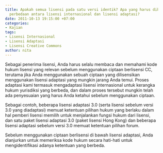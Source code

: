 ```yaml
---
title: Apakah semua lisensi pada satu versi identik? Apa yang harus diketahui tentang
  perbedaan antara lisensi internasional dan lisensi adaptasi?
date: 2011-10-13 19:15:00 +07:00
categories:
- Kajian
tags:
- Lisensi Internasional
- Lisensi Adaptasi
- Lisensi Creative Commons
author: nita
---
```


Sebagai penerima lisensi, Anda harus selalu membaca dan memahami kode hukum lisensi yang relevan sebelum menggunakan ciptaan berlisensi CC, terutama jika Anda menggunakan sebuah ciptaan yang dilisensikan menggunakan lisensi adaptasi yang mungkin jarang Anda temui. Proses adaptasi kami termasuk mengadaptasi lisensi internasional untuk kerangka hukum yurisdiksi yang berbeda, dan dalam proses tersebut mungkin telah ada penyesuaian yang harus Anda ketahui sebelum menggunakan ciptaan.

Sebagai contoh, beberapa lisensi adaptasi 3.0 (serta lisensi sebelum versi 3.0 yang diadaptasi) memuat ketentuan pilihan hukum yang berlaku dalam hal pemberi lisensi memilih untuk menjalankan fungsi hukum dari lisensi, dan satu paket lisensi adaptasi 3.0 (paket lisensi Hong Kong) dan beberapa lisensi adaptasi sebelum versi 3.0 memuat ketentuan pilihan forum.

Sebelum menggunakan ciptaan berlisensi di bawah lisensi adaptasi, Anda dianjurkan untuk memeriksa kode hukum secara hati-hati untuk mengidentifikasi adanya ketentuan yang berbeda.
